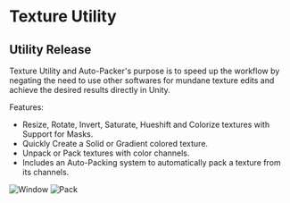 # Texture Utility

<b>Utility Release</b>
----------------------
Texture Utility and Auto-Packer's purpose is to speed up the workflow by negating the need to use other softwares for mundane texture edits and achieve the desired results directly in Unity.

Features:
- Resize, Rotate, Invert, Saturate, Hueshift and Colorize textures with Support for Masks.
- Quickly Create a Solid or Gradient colored texture.
- Unpack or Pack textures with color channels.
- Includes an Auto-Packing system to automatically pack a texture from its channels.

![Window](https://github.com/Dreadrith/DreadScripts/blob/main/Texture%20Utility/Info_images/TextureWindow.png)
![Pack](https://github.com/Dreadrith/DreadScripts/blob/main/Texture%20Utility/Info_images/PackWindow.png)
